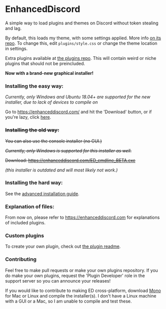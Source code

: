 # EnhancedDiscord
A simple way to load plugins and themes on Discord without token stealing and lag.

By default, this loads my theme, with some settings applied. More info [on its repo](https://github.com/joe27g/Discord-Theme). To change this, edit `plugins/style.css` or change the theme location in settings.

Extra plugins available at [the plugins repo](https://github.com/joe27g/EnhancedDiscord-Plugins). This will contain weird or niche plugins that should not be preincluded.

**Now with a brand-new graphical installer!**

### Installing the easy way:

*Currently, only Windows and Ubuntu 18.04+ are supported for the new installer, due to lack of devices to compile on*

Go to https://enhanceddiscord.com/ and hit the 'Download' button, or if you're lazy, click [here](https://enhanceddiscord.com/EnhancedDiscord.exe).

### ~~Installing the old way:~~

~~You can also use the console installer (no GUI.)~~

~~*Currently, only Windows is supported for this installer as well.*~~

~~Download: https://enhanceddiscord.com/ED_cmdline_BETA.exe~~

*(this installer is outdated and will most likely not work.)*

### Installing the hard way:

See the [advanced installation guide](/advanced_installation.md).

### Explanation of files:

From now on, please refer to https://enhanceddiscord.com for explanations of included plugins.

### Custom plugins

To create your own plugin, check out [the plugin readme](/plugins.md).

### Contributing

Feel free to make pull requests or make your own plugins repository. If you do make your own plugins, request the 'Plugin Developer' role in the support server so you can announce your releases!

If you would like to contribute to making ED cross-platform, download [Mono](http://www.mono-project.com/download/stable/) for Mac or Linux and compile the installer(s). I don't have a Linux machine with a GUI or a Mac, so I am unable to compile and test these.
